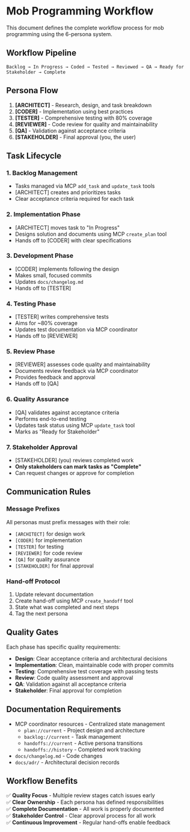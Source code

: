 # Mob Programming Workflow

This document defines the complete workflow process for mob programming using the 6-persona system.

## Workflow Pipeline

```
Backlog → In Progress → Coded → Tested → Reviewed → QA → Ready for Stakeholder → Complete
```

## Persona Flow

1. **[ARCHITECT]** - Research, design, and task breakdown
2. **[CODER]** - Implementation using best practices
3. **[TESTER]** - Comprehensive testing with 80% coverage
4. **[REVIEWER]** - Code review for quality and maintainability
5. **[QA]** - Validation against acceptance criteria
6. **[STAKEHOLDER]** - Final approval (you, the user)

## Task Lifecycle

### 1. Backlog Management
- Tasks managed via MCP `add_task` and `update_task` tools
- [ARCHITECT] creates and prioritizes tasks
- Clear acceptance criteria required for each task

### 2. Implementation Phase
- [ARCHITECT] moves task to "In Progress"
- Designs solution and documents using MCP `create_plan` tool
- Hands off to [CODER] with clear specifications

### 3. Development Phase
- [CODER] implements following the design
- Makes small, focused commits
- Updates `docs/changelog.md`
- Hands off to [TESTER]

### 4. Testing Phase
- [TESTER] writes comprehensive tests
- Aims for ~80% coverage
- Updates test documentation via MCP coordinator
- Hands off to [REVIEWER]

### 5. Review Phase
- [REVIEWER] assesses code quality and maintainability
- Documents review feedback via MCP coordinator
- Provides feedback and approval
- Hands off to [QA]

### 6. Quality Assurance
- [QA] validates against acceptance criteria
- Performs end-to-end testing
- Updates task status using MCP `update_task` tool
- Marks as "Ready for Stakeholder"

### 7. Stakeholder Approval
- [STAKEHOLDER] (you) reviews completed work
- **Only stakeholders can mark tasks as "Complete"**
- Can request changes or approve for completion

## Communication Rules

### Message Prefixes
All personas must prefix messages with their role:
- `[ARCHITECT]` for design work
- `[CODER]` for implementation
- `[TESTER]` for testing
- `[REVIEWER]` for code review
- `[QA]` for quality assurance
- `[STAKEHOLDER]` for final approval

### Hand-off Protocol
1. Update relevant documentation
2. Create hand-off using MCP `create_handoff` tool
3. State what was completed and next steps
4. Tag the next persona

## Quality Gates

Each phase has specific quality requirements:
- **Design**: Clear acceptance criteria and architectural decisions
- **Implementation**: Clean, maintainable code with proper commits
- **Testing**: Comprehensive test coverage with passing tests
- **Review**: Code quality assessment and approval
- **QA**: Validation against all acceptance criteria
- **Stakeholder**: Final approval for completion

## Documentation Requirements

- MCP coordinator resources - Centralized state management
  - `plan://current` - Project design and architecture
  - `backlog://current` - Task management
  - `handoffs://current` - Active persona transitions
  - `handoffs://history` - Completed work tracking
- `docs/changelog.md` - Code changes
- `docs/adr/` - Architectural decision records

## Workflow Benefits

✅ **Quality Focus** - Multiple review stages catch issues early  
✅ **Clear Ownership** - Each persona has defined responsibilities  
✅ **Complete Documentation** - All work is properly documented  
✅ **Stakeholder Control** - Clear approval process for all work  
✅ **Continuous Improvement** - Regular hand-offs enable feedback
